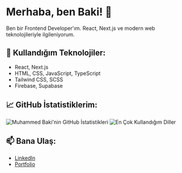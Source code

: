 # Merhaba, ben Baki! 👋

Ben bir Frontend Developer'ım. React, Next.js ve modern web teknolojileriyle ilgileniyorum.

## 🚀 Kullandığım Teknolojiler:
- React, Next.js
- HTML, CSS, JavaScript, TypeScript
- Tailwind CSS, SCSS
- Firebase, Supabase

## 📈 GitHub İstatistiklerim:
![Muhammed Baki'nin GitHub İstatistikleri](https://github-readme-stats.vercel.app/api?username=MuhammedBaki99&show_icons=true&theme=radical)
![En Çok Kullandığım Diller](https://github-readme-stats.vercel.app/api/top-langs/?username=MuhammedBaki99&layout=compact&theme=radical)



## 📫 Bana Ulaş:
- [LinkedIn]([https://linkedin.com/in/bakicaglayan](https://www.linkedin.com/in/muhammed-baki-%C3%A7a%C4%9Flayan-a2110128b/))
- [Portfolio]([https://bakicaglayan.dev](https://www.muhammedbakicaglayan.com.tr))
